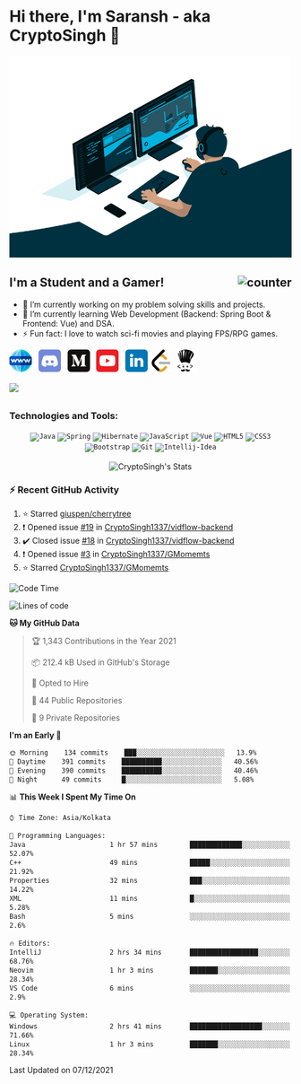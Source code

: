# Hi there, I'm Saransh - aka CryptoSingh 👋

<div align="center">
<img src="https://github.com/CryptoSingh1337/CryptoSingh1337/blob/master/icons/code.gif" height="360px" width="640px" alt="gif"/>
</div>

## I'm a Student and a Gamer!<img src="https://komarev.com/ghpvc/?username=cryptosingh1337" alt="counter" align="right"/>

- 🔭 I’m currently working on my problem solving skills and projects.
- 🌱 I’m currently learning Web Development (Backend: Spring Boot & Frontend: Vue) and DSA.
- ⚡ Fun fact: I love to watch sci-fi movies and playing FPS/RPG games.

<a href="https://saransh-kumar.online/" target="_blank"><img alt="website" height="40px" width="40px" src="./icons/world-wide-web.svg"/></a>&nbsp;&nbsp;
<a href="https://discord.gg/6efHuzv" target="_blank"><img alt="discord" height="40px" width="40px" src="https://raw.githubusercontent.com/edent/SuperTinyIcons/master/images/svg/discord.svg"/></a>&nbsp;&nbsp;
<a href="https://cryptosingh1337.medium.com/" target="_blank"><img alt="Medium" height="40px" width="40px" src="https://raw.githubusercontent.com/edent/SuperTinyIcons/master/images/svg/medium.svg"/></a>&nbsp;&nbsp;
<a href="https://youtube.com/cryptosingh" target="_blank"><img alt="youtube" height="40px" width="40px" src="https://raw.githubusercontent.com/edent/SuperTinyIcons/master/images/svg/youtube.svg"/></a>&nbsp;&nbsp;
<a href="https://linkedin.com/in/saransh-kumar-2k19/" target="_blank"><img alt="linkedin" height="40px" width="40px" src="https://raw.githubusercontent.com/edent/SuperTinyIcons/master/images/svg/linkedin.svg"/></a>
<a href="https://leetcode.com/cryptosingh/" target="_blank"><img alt="leetcode" height="40px" width="40px" src="./icons/leetcode.svg"/></a>
<a href="https://codechef.com/users/cryptosingh" target="_blank"><img alt="codechef" height="40px" width="40px" src="./icons/codechef.svg"/></a>
<br>
<br>
<a href="https://github.com/CryptoSingh1337/cryptosingh1337.github.io/raw/master/src/assets/resume/SaranshKumar-Resume.pdf" download>![](https://img.shields.io/badge/Download-R%C3%A9sum%C3%A9-blue?style=plastic)</a>

##

### Technologies and Tools:

<div align="center">
<code><img alt="Java" height="40px" width="40px" src="https://raw.githubusercontent.com/tomchen/stack-icons/master/logos/java.svg" title="Java"/></code>
<code><img alt="Spring" height="40px" width="40px" src="https://raw.githubusercontent.com/tomchen/stack-icons/master/logos/spring.svg" title="Spring"/></code>
<code><img alt="Hibernate" height="40px" width="40px" src="https://raw.githubusercontent.com/tomchen/stack-icons/master/logos/hibernate.svg" title="Hibernate"/></code>
<code><img alt="JavaScript" height="40px" width="40px" src="https://raw.githubusercontent.com/tomchen/stack-icons/master/logos/javascript.svg" title="JavaScript"/></code>
<code><img alt="Vue" height="40px" width="40px" src="https://raw.githubusercontent.com/tomchen/stack-icons/master/logos/vue.svg" title="Vue 3"/></code>
<code><img alt="HTML5" height="40px" width="40px" src="https://raw.githubusercontent.com/tomchen/stack-icons/master/logos/html-5.svg" title="HTML5"/></code>
<code><img alt="CSS3" height="40px" width="40px" src="https://raw.githubusercontent.com/tomchen/stack-icons/master/logos/css-3.svg" title="CSS3"/></code>
<code><img alt="Bootstrap" height="40px" width="40px" src="https://raw.githubusercontent.com/tomchen/stack-icons/master/logos/bootstrap.svg" title="Bootstrap"/></code>
<code><img alt="Git" height="40px" width="40px" src="https://raw.githubusercontent.com/tomchen/stack-icons/master/logos/git-icon.svg" title="Git"/></code>
<code><img alt="Intellij-Idea" height="40px" width="40px" src="https://raw.githubusercontent.com/tomchen/stack-icons/master/logos/intellij-idea.svg" title="Intellij-IDEA"/></code>
</div>
<br>
<div align="center">
<img  alt="CryptoSingh's Stats" src="https://github-readme-stats.vercel.app/api?username=CryptoSingh1337&show_icons=true&bg_color=FFFFFF&title_color=003140&icon_color=003140&text_color=0486AA" title="Stats"/>
</div>

### ⚡ Recent GitHub Activity

<!--RECENT_ACTIVITY:start-->

1. ⭐ Starred [giuspen/cherrytree](https://github.com/giuspen/cherrytree)
2. ❗️ Opened issue [#19](https://github.com/CryptoSingh1337/vidflow-backend/issues/19) in [CryptoSingh1337/vidflow-backend](https://github.com/CryptoSingh1337/vidflow-backend)
3. ✔️ Closed issue [#18](https://github.com/CryptoSingh1337/vidflow-backend/issues/18) in [CryptoSingh1337/vidflow-backend](https://github.com/CryptoSingh1337/vidflow-backend)
4. ❗️ Opened issue [#3](https://github.com/CryptoSingh1337/GMomemts/issues/3) in [CryptoSingh1337/GMomemts](https://github.com/CryptoSingh1337/GMomemts)
5. ⭐ Starred [CryptoSingh1337/GMomemts](https://github.com/CryptoSingh1337/GMomemts)
<!--RECENT_ACTIVITY:end-->

<!--START_SECTION:waka-->
![Code Time](http://img.shields.io/badge/Code%20Time-546%20hrs-blue)

![Lines of code](https://img.shields.io/badge/From%20Hello%20World%20I%27ve%20Written-277%20Thousand%20lines%20of%20code-blue)

**🐱 My GitHub Data** 

> 🏆 1,343 Contributions in the Year 2021
 > 
> 📦 212.4 kB Used in GitHub's Storage 
 > 
> 💼 Opted to Hire
 > 
> 📜 44 Public Repositories 
 > 
> 🔑 9 Private Repositories  
 > 
**I'm an Early 🐤** 

```text
🌞 Morning    134 commits    ███░░░░░░░░░░░░░░░░░░░░░░   13.9% 
🌆 Daytime    391 commits    ██████████░░░░░░░░░░░░░░░   40.56% 
🌃 Evening    390 commits    ██████████░░░░░░░░░░░░░░░   40.46% 
🌙 Night      49 commits     █░░░░░░░░░░░░░░░░░░░░░░░░   5.08%

```


📊 **This Week I Spent My Time On** 

```text
⌚︎ Time Zone: Asia/Kolkata

💬 Programming Languages: 
Java                     1 hr 57 mins        █████████████░░░░░░░░░░░░   52.07% 
C++                      49 mins             █████░░░░░░░░░░░░░░░░░░░░   21.92% 
Properties               32 mins             ███░░░░░░░░░░░░░░░░░░░░░░   14.22% 
XML                      11 mins             █░░░░░░░░░░░░░░░░░░░░░░░░   5.28% 
Bash                     5 mins              ░░░░░░░░░░░░░░░░░░░░░░░░░   2.6%

🔥 Editors: 
IntelliJ                 2 hrs 34 mins       █████████████████░░░░░░░░   68.76% 
Neovim                   1 hr 3 mins         ███████░░░░░░░░░░░░░░░░░░   28.34% 
VS Code                  6 mins              ░░░░░░░░░░░░░░░░░░░░░░░░░   2.9%

💻 Operating System: 
Windows                  2 hrs 41 mins       ██████████████████░░░░░░░   71.66% 
Linux                    1 hr 3 mins         ███████░░░░░░░░░░░░░░░░░░   28.34%

```


 Last Updated on 07/12/2021
<!--END_SECTION:waka-->
